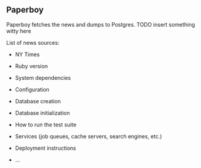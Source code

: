 ## Paperboy

Paperboy fetches the news and dumps to Postgres. TODO insert something witty here

List of news sources:

- NY Times


* Ruby version

* System dependencies

* Configuration

* Database creation

* Database initialization

* How to run the test suite

* Services (job queues, cache servers, search engines, etc.)

* Deployment instructions

* ...
